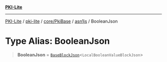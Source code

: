 [**PKI-Lite**](../../../../../../README.md)

---

[PKI-Lite](../../../../../../README.md) / [pki-lite](../../../../../README.md) / [core/PkiBase](../../../README.md) / [asn1js](../README.md) / BooleanJson

# Type Alias: BooleanJson

> **BooleanJson** = [`BaseBlockJson`](../interfaces/BaseBlockJson.md)\<`LocalBooleanValueBlockJson`\>
